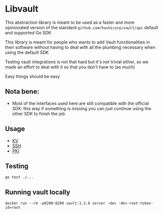 # Libvault

This abstraction library is meant to be used as a faster and more opinionated version of the 
standard `github.com/hashicorp/vault/api` default and supported Go SDK

This library is meant for people who wants to add Vault functionalities in their software 
without having to deal with all the plumbing necessary when using the default SDK

Testing vault integrations is not that hard but it's not trivial either, so we made an effort to 
deal with it so that you don't have to (as much)

Easy things should be easy

## Nota bene:
- Most of the interfaces used here are still compatible with the official SDK: this way if something is missing you can just continue using the other SDK to finish the job

## Usage

- [KV](examples/kv/main.go)
- [SSH](examples/ssh/README.md)
- [PKI](examples/pki/README.md)


## Testing

`go test ./...`

## Running vault locally

`docker run --rm -p8200:8200 vault:1.2.0 server -dev -dev-root-token-id=root`
